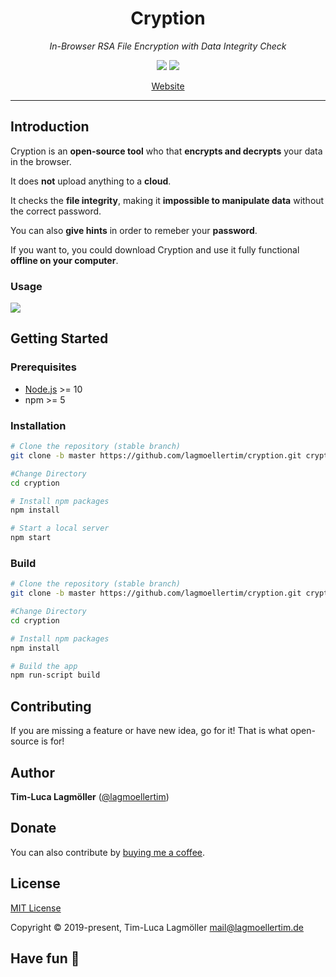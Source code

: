 <h1 align="center">Cryption</h1>

*<p align="center">In-Browser RSA File Encryption with Data Integrity Check</p>*

<p align="center">
  <a href="https://github.com/lagmoellertim/cryption/blob/develop/LICENSE.md"><img src="https://img.shields.io/badge/license-MIT-blue.svg?style=flat"/></a>
  <a href="https://cloud.drone.io/lagmoellertim/cryption"><img src="https://cloud.drone.io/api/badges/lagmoellertim/cryption/status.svg"/></a>
</p>

<p align="center">
  <a href="https://lagmoellertim.github.io/cryption">Website</a>
</p>

---

## Introduction

Cryption is an **open-source tool** who that **encrypts and decrypts** your data in the browser.

It does **not** upload anything to a **cloud**.

It checks the **file integrity**, making it **impossible to manipulate data** without the correct password.

You can also **give hints** in order to  remeber your **password**.

If you want to,  you could download Cryption and use it fully functional **offline on your computer**.

### Usage

![](screen.gif)

## Getting Started

### Prerequisites

- [Node.js](https://nodejs.org/) >= 10
- npm >= 5

### Installation

```sh
# Clone the repository (stable branch)
git clone -b master https://github.com/lagmoellertim/cryption.git cryption

#Change Directory
cd cryption

# Install npm packages
npm install

# Start a local server
npm start
```

### Build

```sh
# Clone the repository (stable branch)
git clone -b master https://github.com/lagmoellertim/cryption.git cryption

#Change Directory
cd cryption

# Install npm packages
npm install

# Build the app 
npm run-script build
```

## Contributing

If you are missing a feature or have new idea, go for it! That is what open-source is for!

## Author

**Tim-Luca Lagmöller** ([@lagmoellertim](https://github.com/lagmoellertim))

## Donate

You can also contribute by [buying me a coffee](https://www.paypal.me/lagmoellertim).

## License

[MIT License](https://github.com/lagmoellertim/cryption/blob/master/LICENSE)

Copyright © 2019-present, Tim-Luca Lagmöller <mail@lagmoellertim.de>

## Have fun :tada:
